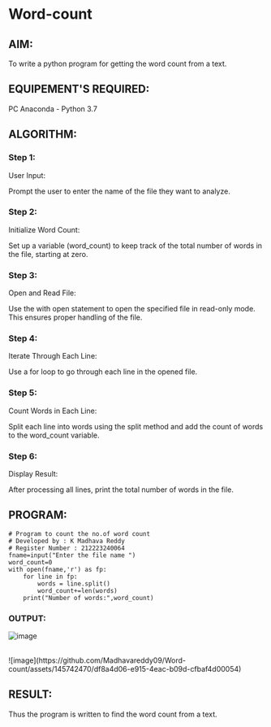 # Word-count
## AIM:
To write a python program for getting the word count from a text.
## EQUIPEMENT'S REQUIRED: 
PC
Anaconda - Python 3.7
## ALGORITHM: 
### Step 1:
User Input:

Prompt the user to enter the name of the file they want to analyze.
### Step 2:
Initialize Word Count:

Set up a variable (word_count) to keep track of the total number of words in the file, starting at zero.
### Step 3:
Open and Read File:

Use the with open statement to open the specified file in read-only mode. This ensures proper handling of the file.
### Step 4:
Iterate Through Each Line:

Use a for loop to go through each line in the opened file.
### Step 5:
Count Words in Each Line:

Split each line into words using the split method and add the count of words to the word_count variable.
### Step 6:
Display Result:

After processing all lines, print the total number of words in the file.

## PROGRAM:
```
# Program to count the no.of word count
# Developed by : K Madhava Reddy
# Register Number : 212223240064
fname=input("Enter the file name ")
word_count=0
with open(fname,'r') as fp:
    for line in fp:
        words = line.split()
        word_count+=len(words)
    print("Number of words:",word_count)
```
### OUTPUT:
![image](https://github.com/Madhavareddy09/Word-count/assets/145742470/a4e48e0a-43f6-4a25-b2b8-1690acd0601f)

<br>
![image](https://github.com/Madhavareddy09/Word-count/assets/145742470/df8a4d06-e915-4eac-b09d-cfbaf4d00054)


## RESULT:
Thus the program is written to find the word count from a text.
